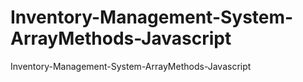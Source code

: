 # Inventory-Management-System-ArrayMethods-Javascript
Inventory-Management-System-ArrayMethods-Javascript
